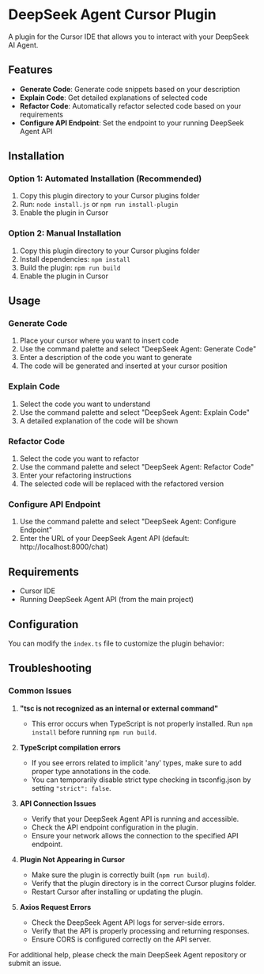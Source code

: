 # DeepSeek Agent Cursor Plugin

A plugin for the Cursor IDE that allows you to interact with your DeepSeek AI Agent.

## Features

- **Generate Code**: Generate code snippets based on your description
- **Explain Code**: Get detailed explanations of selected code 
- **Refactor Code**: Automatically refactor selected code based on your requirements
- **Configure API Endpoint**: Set the endpoint to your running DeepSeek Agent API

## Installation

### Option 1: Automated Installation (Recommended)

1. Copy this plugin directory to your Cursor plugins folder
2. Run: `node install.js` or `npm run install-plugin`
3. Enable the plugin in Cursor

### Option 2: Manual Installation

1. Copy this plugin directory to your Cursor plugins folder
2. Install dependencies: `npm install`
3. Build the plugin: `npm run build`
4. Enable the plugin in Cursor

## Usage

### Generate Code

1. Place your cursor where you want to insert code
2. Use the command palette and select "DeepSeek Agent: Generate Code"
3. Enter a description of the code you want to generate
4. The code will be generated and inserted at your cursor position

### Explain Code

1. Select the code you want to understand
2. Use the command palette and select "DeepSeek Agent: Explain Code"
3. A detailed explanation of the code will be shown

### Refactor Code

1. Select the code you want to refactor
2. Use the command palette and select "DeepSeek Agent: Refactor Code"
3. Enter your refactoring instructions
4. The selected code will be replaced with the refactored version

### Configure API Endpoint

1. Use the command palette and select "DeepSeek Agent: Configure Endpoint"
2. Enter the URL of your DeepSeek Agent API (default: http://localhost:8000/chat)

## Requirements

- Cursor IDE
- Running DeepSeek Agent API (from the main project)

## Configuration

You can modify the `index.ts` file to customize the plugin behavior: 

## Troubleshooting

### Common Issues

1. **"tsc is not recognized as an internal or external command"**
   - This error occurs when TypeScript is not properly installed. Run `npm install` before running `npm run build`.

2. **TypeScript compilation errors**
   - If you see errors related to implicit 'any' types, make sure to add proper type annotations in the code.
   - You can temporarily disable strict type checking in tsconfig.json by setting `"strict": false`.

3. **API Connection Issues**
   - Verify that your DeepSeek Agent API is running and accessible.
   - Check the API endpoint configuration in the plugin.
   - Ensure your network allows the connection to the specified API endpoint.

4. **Plugin Not Appearing in Cursor**
   - Make sure the plugin is correctly built (`npm run build`).
   - Verify that the plugin directory is in the correct Cursor plugins folder.
   - Restart Cursor after installing or updating the plugin.

5. **Axios Request Errors**
   - Check the DeepSeek Agent API logs for server-side errors.
   - Verify that the API is properly processing and returning responses.
   - Ensure CORS is configured correctly on the API server.

For additional help, please check the main DeepSeek Agent repository or submit an issue. 